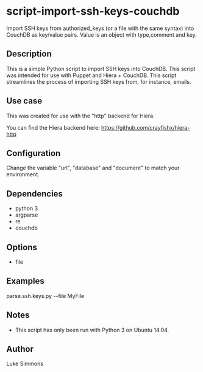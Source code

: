 # script-import-ssh-keys-couchdb
Import SSH keys from authorized_keys (or a file with the same syntax) into CouchDB as key/value pairs. Value is an object with type,comment and key.

## Description
This is a simple Python script to import SSH keys into CouchDB. This script was intended for use with Puppet and Hiera + CouchDB. This script streamlines the process of importing SSH keys from, for instance, emails. 

## Use case
This was created for use with the "http" backend for Hiera.

You can find the Hiera backend here: https://github.com/crayfishx/hiera-http

## Configuration
Change the variable "url", "database" and "document" to match your environment.

## Dependencies
 - python 3
 - argparse
 - re
 - couchdb

## Options
 - file <The name of the file to import>

## Examples
parse.ssh.keys.py --file MyFile

## Notes
 - This script has only been run with Python 3 on Ubuntu 14.04.

## Author
Luke Simmons
